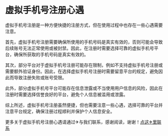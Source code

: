 # 虚拟手机号注册心遇

虚拟手机号注册是一种方便快捷的注册方式，但在使用过程中也存在一些心遇需要注意。

首先，虚拟手机号注册需要确保所使用的手机号码是真实有效的，否则可能会导致后续账号无法正常使用或被封禁。因此，在注册时需要选择可靠的虚拟手机号平台，确保所获取的手机号码是真实有效的。

其次，部分平台对于虚拟手机号注册可能存在限制，例如不支持虚拟手机号注册或需要额外验证身份。因此，在选择虚拟手机号注册时需要留意平台的规定，避免因此而导致注册失败或账号受限。

此外，部分虚拟手机号平台可能存在信息泄露或不当使用用户信息的风险，因此在注册时需要选择信誉良好的平台，避免个人信息被滥用或泄露。

综上所述，虚拟手机号注册虽然便捷，但也需要注意一些心遇，选择可靠的平台并注意平台规定，确保注册过程顺利并保护个人信息安全。

更多关于虚拟手机号注册心遇请通过✈与我们联系，感谢阅读，谢谢！[点这✈里联系](https://gg.k02.cc)